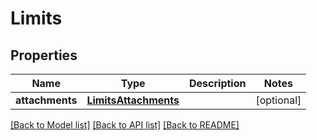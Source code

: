 # Limits

## Properties
Name | Type | Description | Notes
------------ | ------------- | ------------- | -------------
**attachments** | [**LimitsAttachments**](LimitsAttachments.md) |  | [optional] 

[[Back to Model list]](../README.md#documentation-for-models) [[Back to API list]](../README.md#documentation-for-api-endpoints) [[Back to README]](../README.md)

